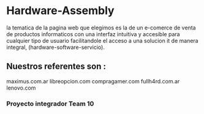 # Hardware-Assembly 

la tematica de la pagina web que elegimos es la de un  e-comerce 
de venta de productos informaticos con  una interfaz intuitiva y accesible
para cualquier tipo de usuario facilitandole el acceso  a una solucion  it de manera integral, 
(hardware-software-servicio).

## Nuestros referentes son :

maximus.com.ar
libreopcion.com
compragamer.com
fullh4rd.com.ar
lenovo.com

### Proyecto  integrador Team 10


